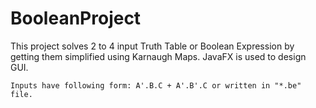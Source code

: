 # BooleanProject
   
   This project solves 2 to 4 input Truth Table or Boolean Expression by getting them simplified using Karnaugh Maps. JavaFX is used to design GUI.
   
    Inputs have following form: A'.B.C + A'.B'.C or written in "*.be" file. 
